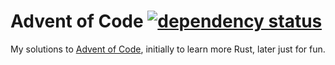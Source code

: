 # Advent of Code [![dependency status](https://deps.rs/repo/github/j2ghz/AdventOfCode/status.svg)](https://deps.rs/repo/github/j2ghz/AdventOfCode)

My solutions to [Advent of Code](https://adventofcode.com/), initially to learn more Rust, later just for fun.